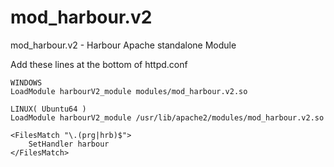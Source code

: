# mod_harbour.v2
mod_harbour.v2 - Harbour Apache standalone Module 

Add these lines at the bottom of httpd.conf

```
WINDOWS
LoadModule harbourV2_module modules/mod_harbour.v2.so

LINUX( Ubuntu64 )
LoadModule harbourV2_module /usr/lib/apache2/modules/mod_harbour.v2.so

<FilesMatch "\.(prg|hrb)$">
    SetHandler harbour
</FilesMatch>

```
